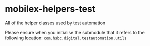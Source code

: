 # mobilex-helpers-test
All of the helper classes used by test automation

Please ensure when you initialise the submodule that it refers to the following location:
`com.hsbc.digital.testautomation.utils`
